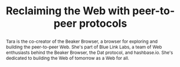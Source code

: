 ---
title: "Reclaiming the Web with peer-to-peer protocols"
speaker: Tara Vancil
event: CascadiaJS 2018
tags: ["P2P", "Web", "dat"]
abstract: "Tara is the co-creator of the Beaker Browser, a browser for exploring and building the peer-to-peer Web. She's part of Blue Link Labs, a team of Web enthusiasts behind the Beaker Browser, the Dat protocol, and hashbase.io. She's dedicated to building the Web of tomorrow as a Web for all."
ytId: 2Q9TlvqE9_Y
layout: talk
---